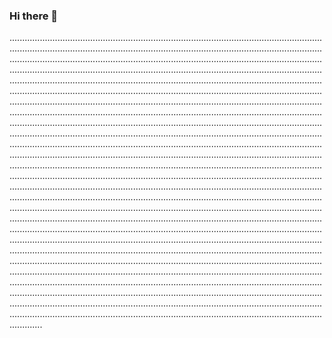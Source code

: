 ### Hi there 👋

.................................................................................................................................................................................................................................................................................................................................................................................................................................................................................................................................................................................................................................................................................................................................................................................................................................................................................................................................................................................................................................................................................................................................................................................................................................................................................................................................................................................................................................................................................................................................................................................................................................................................................................................................................................................................................................................................................................................................................................................................................................................................................................................................................................................................................................................................................................................................................................................................................................................................................................................................................................................................................................................................................................................................................................................................................................................................................................................................................................................................................................................................................................................................................................................................................................................................................................................................................................................................................................................................................................